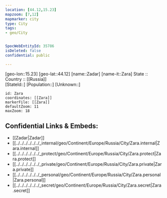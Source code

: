 ```yaml
---
location: [44.12,15.23] 
mapzoom: [7,12] 
mapmarker: city 
type: City
tags:
- geo/City


SpocWebEntityId: 35786
isDeleted: false
confidential: public

---
```

[geo-lon::15.23] 
[geo-lat::44.12] 
[name::Zadar] 
[name-it::Zara] 
State ::  
Country :: [[Russia]]  
[StateId::] 
[Population::] 
[Unknown::] 


```leaflet
id: Zara
coordinates: [[Zara]] 
markerFile: [[Zara]] 
defaultZoom: 11 
maxZoom: 18
```


## Confidential Links & Embeds: 
- [[Zadar|Zadar]]  
- [[../../../../../../_internal/geo/Continent/Europe/Russia/City/Zara.internal|Zara.internal]] 
- [[../../../../../../_protect/geo/Continent/Europe/Russia/City/Zara.protect|Zara.protect]] 
- [[../../../../../../_private/geo/Continent/Europe/Russia/City/Zara.private|Zara.private]] 
- [[../../../../../../_personal/geo/Continent/Europe/Russia/City/Zara.personal|Zara.personal]] 
- [[../../../../../../_secret/geo/Continent/Europe/Russia/City/Zara.secret|Zara.secret]] 
